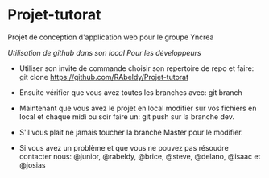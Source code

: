 # Projet-tutorat
Projet de conception d'application web pour le groupe Yncrea


*Utilisation de github dans son local Pour les développeurs*

- Utiliser son invite de commande choisir son repertoire de repo et faire: 
git clone https://github.com/RAbeldy/Projet-tutorat

- Ensuite vérifier que vous avez toutes les branches avec: git branch

- Maintenant que vous avez le projet en local modifier sur vos fichiers en local et chaque midi ou soir faire un: git push sur la branche dev. 

- S'il vous plait ne jamais toucher la branche Master pour le modifier.

- Si vous avez un problème et que vous ne pouvez pas résoudre contacter nous: @junior, @rabeldy, @brice, @steve, @delano, @isaac et @josias
